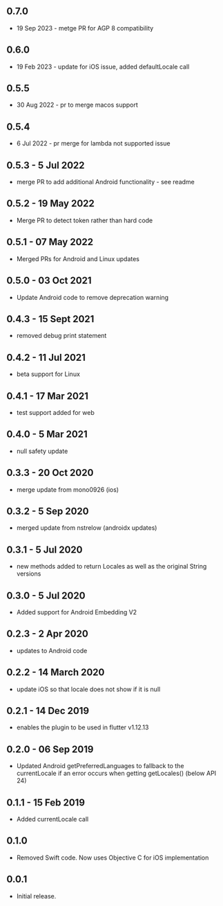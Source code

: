 ## 0.7.0

* 19 Sep 2023 - metge PR for AGP 8 compatibility

## 0.6.0

* 19 Feb 2023 -  update for iOS issue, added defaultLocale call

## 0.5.5

* 30 Aug 2022 - pr to merge macos support

## 0.5.4

* 6 Jul 2022 - pr merge for lambda not supported issue

## 0.5.3 - 5 Jul 2022

* merge PR to add additional Android functionality - see readme

## 0.5.2 - 19 May 2022

* Merge PR to detect token rather than hard code

## 0.5.1 - 07 May 2022

* Merged PRs for Android and Linux updates

## 0.5.0 - 03 Oct 2021

* Update Android code to remove deprecation warning

## 0.4.3 - 15 Sept 2021

* removed debug print statement

## 0.4.2 - 11 Jul 2021

* beta support for Linux

## 0.4.1 - 17 Mar 2021

* test support added for web

## 0.4.0 - 5 Mar 2021

* null safety update

## 0.3.3 - 20 Oct 2020

* merge update from mono0926 (ios)

## 0.3.2 - 5 Sep 2020

* merged update from nstrelow (androidx updates)

## 0.3.1 - 5 Jul 2020

* new methods added to return Locales as well as the original String versions

## 0.3.0 - 5 Jul 2020

* Added support for Android Embedding V2

## 0.2.3 - 2 Apr 2020

* updates to Android code

## 0.2.2 - 14 March 2020

* update iOS so that locale does not show if it is null

## 0.2.1 - 14 Dec 2019

* enables the plugin to be used in flutter v1.12.13

## 0.2.0 - 06 Sep 2019

* Updated Android getPreferredLanguages to fallback to the currentLocale if an error occurs when getting getLocales() (below API 24)

## 0.1.1 - 15 Feb 2019

* Added currentLocale call

## 0.1.0

* Removed Swift code. Now uses Objective C for iOS implementation

## 0.0.1

* Initial release.
